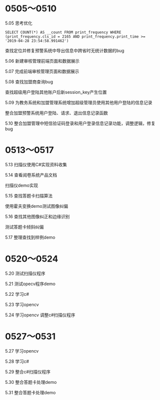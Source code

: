 # 0505～0510

5.05
思考优化

```
SELECT COUNT(*) AS __count FROM print_frequency WHERE (print_frequency.cls_id = 2165 AND print_frequency.print_time >= '2019-04-28 23:54:58.991462')
```

查找定位并修复预警系统中导出信息中跨省时无统计数据的bug

5.06
新建审核管理前端页面和数据展示

5.07
完成前端审核管理页面和数据展示

5.08
查找加盟商查询bug

查找超级用户登陆其他账户后新session_key产生位置

5.09
为教务系统和加盟管理系统增加超级管理员使用其他用户登陆的信息记录

整合加盟预警系统用户登陆、请求、退出信息记录函数

5.10
整合加盟管理中短信验证码登录和用户登录信息记录功能，调整逻辑，修复bug

# 0513～0517

5.13
扫描仪使用C#实现资料收集

5.14
查看阅卷系统产品文档

扫描仪demo实现

5.15
查找答题卡扫描算法

使用霍夫变换demo测试图像纠偏

5.16
查找其他图像纠正和边缘识别

测试答题卡倾斜纠偏

5.17
整理查找到样例demo

# 0520～0524

5.20
测试扫描仪程序

5.21
测试opecv程序demo

5.22
学习c#

5.23
学习opencv

5.24
学习opencv
调整c#扫描仪程序

# 0527～0531
5.27
学习opencv

5.28
学习c#

5.29
整合c#扫描仪程序

5.30
整合答题卡处理demo

5.31
整合答题卡处理demo
